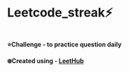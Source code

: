 # Leetcode_streak⚡
<br><b>⭐Challenge - to practice question daily
<br>

❄️Created using - 
<a href="https://github.com/QasimWani/LeetHub">LeetHub
